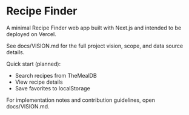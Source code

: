 # Recipe Finder

A minimal Recipe Finder web app built with Next.js and intended to be deployed on Vercel.

See docs/VISION.md for the full project vision, scope, and data source details.

Quick start (planned):

- Search recipes from TheMealDB
- View recipe details
- Save favorites to localStorage

For implementation notes and contribution guidelines, open docs/VISION.md.